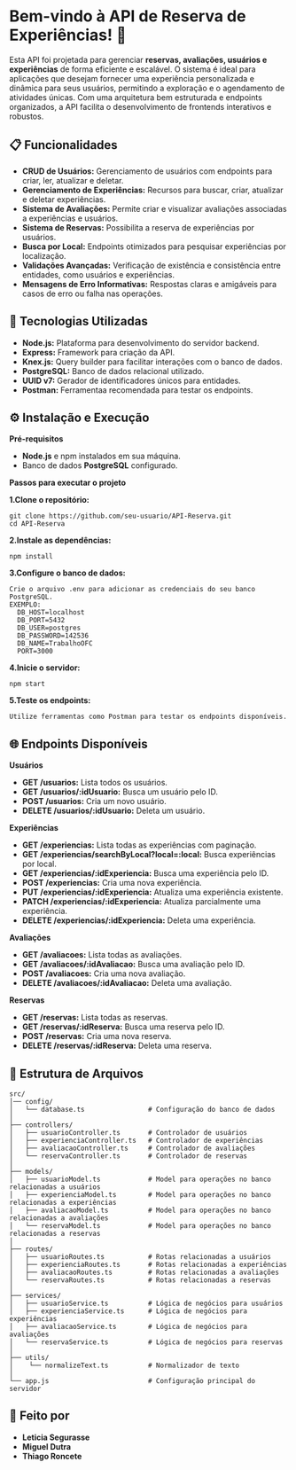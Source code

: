 # Bem-vindo à API de Reserva de Experiências! 🎉
Esta API foi projetada para gerenciar __reservas, avaliações, usuários e experiências__ de forma eficiente e escalável. O sistema é ideal para aplicações que desejam fornecer uma experiência personalizada e dinâmica para seus usuários, permitindo a exploração e o agendamento de atividades únicas. Com uma arquitetura bem estruturada e endpoints organizados, a API facilita o desenvolvimento de frontends interativos e robustos.

## 📋 Funcionalidades
- __CRUD de Usuários:__ Gerenciamento de usuários com endpoints para criar, ler, atualizar e deletar.
- __Gerenciamento de Experiências:__ Recursos para buscar, criar, atualizar e deletar experiências.
- __Sistema de Avaliações:__ Permite criar e visualizar avaliações associadas a experiências e usuários.
- __Sistema de Reservas:__ Possibilita a reserva de experiências por usuários.
- __Busca por Local:__ Endpoints otimizados para pesquisar experiências por localização.
- __Validações Avançadas:__ Verificação de existência e consistência entre entidades, como usuários e experiências.
- __Mensagens de Erro Informativas:__ Respostas claras e amigáveis para casos de erro ou falha nas operações.

## 🚀 Tecnologias Utilizadas
- __Node.js:__ Plataforma para desenvolvimento do servidor backend.
- __Express:__ Framework para criação da API.
- __Knex.js:__ Query builder para facilitar interações com o banco de dados.
- __PostgreSQL:__ Banco de dados relacional utilizado.
- __UUID v7:__ Gerador de identificadores únicos para entidades.
- __Postman:__ Ferramentaa recomendada para testar os endpoints.

## ⚙️ Instalação e Execução
__Pré-requisitos__
- __Node.js__ e npm instalados em sua máquina.
- Banco de dados __PostgreSQL__ configurado.
  
__Passos para executar o projeto__

__1.Clone o repositório:__
```
git clone https://github.com/seu-usuario/API-Reserva.git
cd API-Reserva
```
__2.Instale as dependências:__
```
npm install
```
__3.Configure o banco de dados:__
```
Crie o arquivo .env para adicionar as credenciais do seu banco PostgreSQL.
EXEMPLO:
  DB_HOST=localhost
  DB_PORT=5432
  DB_USER=postgres
  DB_PASSWORD=142536
  DB_NAME=TrabalhoOFC
  PORT=3000
```
__4.Inicie o servidor:__
```
npm start
```
__5.Teste os endpoints:__
```
Utilize ferramentas como Postman para testar os endpoints disponíveis.
```

## 🌐 Endpoints Disponíveis
__Usuários__
- __GET /usuarios:__ Lista todos os usuários.
- __GET /usuarios/:idUsuario:__ Busca um usuário pelo ID.
- __POST /usuarios:__ Cria um novo usuário.
- __DELETE /usuarios/:idUsuario:__ Deleta um usuário.

__Experiências__
- __GET /experiencias:__ Lista todas as experiências com paginação.
- __GET /experiencias/searchByLocal?local=:local:__ Busca experiências por local.
- __GET /experiencias/:idExperiencia:__ Busca uma experiência pelo ID.
- __POST /experiencias:__ Cria uma nova experiência.
- __PUT /experiencias/:idExperiencia:__ Atualiza uma experiência existente.
- __PATCH /experiencias/:idExperiencia:__ Atualiza parcialmente uma experiência.
- __DELETE /experiencias/:idExperiencia:__ Deleta uma experiência.

__Avaliações__
- __GET /avaliacoes:__ Lista todas as avaliações.
- __GET /avaliacoes/:idAvaliacao:__ Busca uma avaliação pelo ID.
- __POST /avaliacoes:__ Cria uma nova avaliação.
- __DELETE /avaliacoes/:idAvaliacao:__ Deleta uma avaliação.

__Reservas__
- __GET /reservas:__ Lista todas as reservas.
- __GET /reservas/:idReserva:__ Busca uma reserva pelo ID.
- __POST /reservas:__ Cria uma nova reserva.
- __DELETE /reservas/:idReserva:__ Deleta uma reserva.

## 📂 Estrutura de Arquivos
```
src/
│── config/
│   └── database.ts                # Configuração do banco de dados
│
├── controllers/
│   ├── usuarioController.ts       # Controlador de usuários
│   ├── experienciaController.ts   # Controlador de experiências
│   ├── avaliacaoController.ts     # Controlador de avaliações
│   └── reservaController.ts       # Controlador de reservas
│
├── models/
│   ├── usuarioModel.ts            # Model para operações no banco relacionadas a usuários
│   ├── experienciaModel.ts        # Model para operações no banco relacionadas a experiências
│   ├── avaliacaoModel.ts          # Model para operações no banco relacionadas a avaliações
│   └── reservaModel.ts            # Model para operações no banco relacionadas a reservas
│
├── routes/
│   ├── usuarioRoutes.ts           # Rotas relacionadas a usuários
│   ├── experienciaRoutes.ts       # Rotas relacionadas a experiências
│   ├── avaliacaoRoutes.ts         # Rotas relacionadas a avaliações
│   └── reservaRoutes.ts           # Rotas relacionadas a reservas
│
├── services/
│   ├── usuarioService.ts          # Lógica de negócios para usuários
│   ├── experienciaService.ts      # Lógica de negócios para experiências
│   ├── avaliacaoService.ts        # Lógica de negócios para avaliações
│   └── reservaService.ts          # Lógica de negócios para reservas
│
├── utils/
│    └── normalizeText.ts          # Normalizador de texto
│
└── app.js                         # Configuração principal do servidor
```

## 📝 Feito por
- __Leticia Segurasse__
- __Miguel Dutra__
- __Thiago Roncete__
#
